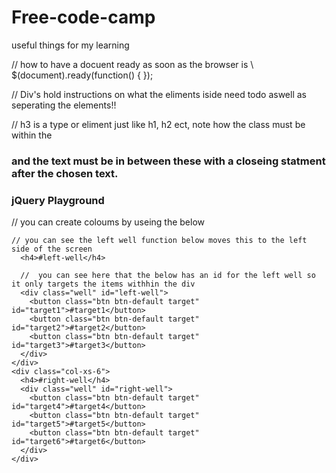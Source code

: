 # Free-code-camp
useful things for my learning 


// how to have a docuent ready as soon as the browser is \\
$(document).ready(function() {
});

// Div's hold instructions on what the eliments iside need todo aswell as seperating the elements!!

<div class="container-fluid">

// h3 is a type or eliment just like h1, h2 ect, note how the class must be within the <h3/>
and the text must be in between these with a closeing statment after the chosen text.

  <h3 class="text-primary text-center">jQuery Playground</h3>
  
  <div class="row">
  
// you can create coloums by useing the below
    <div class="col-xs-6">
    
    // you can see the left well function below moves this to the left side of the screen
      <h4>#left-well</h4>
      
      //  you can see here that the below has an id for the left well so it only targets the items withhin the div
      <div class="well" id="left-well">
        <button class="btn btn-default target" id="target1">#target1</button>
        <button class="btn btn-default target" id="target2">#target2</button>
        <button class="btn btn-default target" id="target3">#target3</button>
      </div>
    </div>
    <div class="col-xs-6">
      <h4>#right-well</h4>
      <div class="well" id="right-well">
        <button class="btn btn-default target" id="target4">#target4</button>
        <button class="btn btn-default target" id="target5">#target5</button>
        <button class="btn btn-default target" id="target6">#target6</button>
      </div>
    </div>
  </div>
</div>
